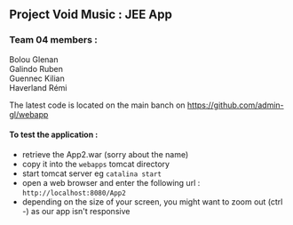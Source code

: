 ## Project Void Music : JEE App
### Team 04 members : 
Bolou Glenan  
Galindo Ruben  
Guennec Kilian  
Haverland Rémi  

  
The latest code is located on the main banch on https://github.com/admin-gl/webapp  

  
#### To test the application : 
- retrieve the App2.war (sorry about the name)  
- copy it into the `webapps` tomcat directory  
- start tomcat server eg `catalina start`
- open a web browser and enter the following url : `http://localhost:8080/App2`  
- depending on the size of your screen, you might want to zoom out (ctrl -) as our app isn't responsive

